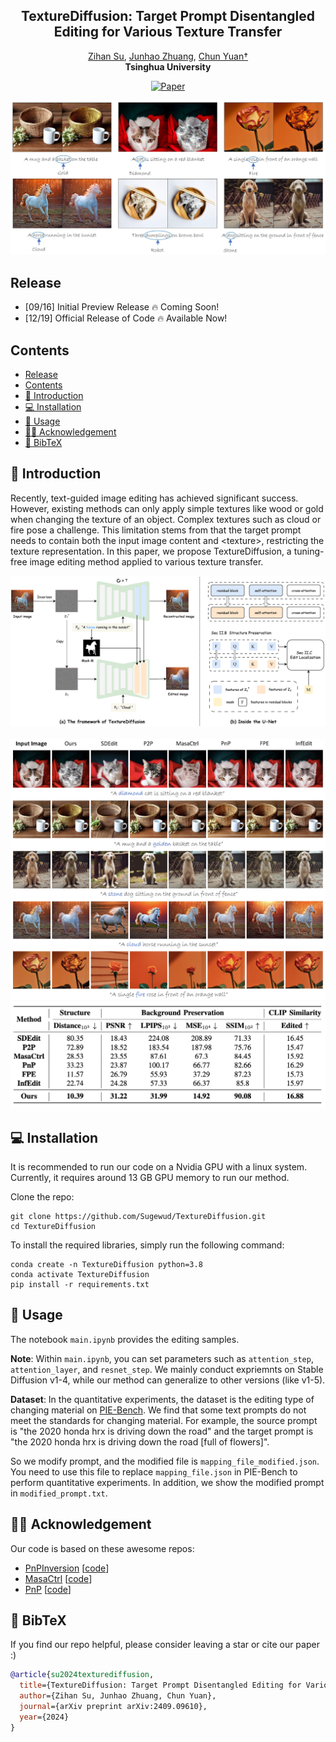 <p align="center">
  <h2 align="center"><strong>TextureDiffusion: Target Prompt Disentangled<br> Editing for Various Texture Transfer</strong></h2>

<p align="center">
    <a href="https://github.com/Sugewud">Zihan Su</a>,
    <a href="https://github.com/zhuang2002">Junhao Zhuang</a>,
    <a href="https://scholar.google.com.hk/citations?hl=zh-CN&user=fYdxi2sAAAAJ">Chun Yuan&#8224</a>
    <br>
    <b>Tsinghua University</b>
</p>

<div align="center">

[![Paper](https://img.shields.io/badge/arXiv-Paper-b31b1b?logo=arxiv&logoColor=b31b1b)](https://arxiv.org/abs/2409.09610)

</div>


<p align="center">
    <img src="images_github/teaser.png" alt="TexutreDiffusion" width="1000" height="auto">
</p>

## Release
- [09/16] Initial Preview Release 🔥 Coming Soon!
- [12/19] Official Release of Code 🔥 Available Now!

## Contents
- [Release](#release)
- [Contents](#contents)
- [🐶 Introduction](#-introduction)
- [💻 Installation](#-installation)
- [🚀 Usage](#-usage)
- [🙌🏻 Acknowledgement](#-acknowledgement)
- [📖 BibTeX](#-bibtex)

## 🐶 Introduction
Recently, text-guided image editing has achieved significant success. However, existing methods can only apply simple textures like wood or gold when changing the texture of an object. Complex textures such as cloud or fire pose a challenge. This limitation stems from that the target prompt needs to contain both the input image content and \<texture\>, restricting the texture representation. In this paper, we propose TextureDiffusion, a tuning-free image editing method applied to various texture transfer. 

![pipeline](images_github/pipeline.png)
<br><br> 
![qualitative_comparison](images_github/qualitative_comparison.png)
![quantitative_comparison.jpg](images_github/quantitative_comparison.png)

## 💻 Installation
It is recommended to run our code on a Nvidia GPU with a linux system. Currently, it requires around 13 GB GPU memory to run our method. 

Clone the repo:
```
git clone https://github.com/Sugewud/TextureDiffusion.git
cd TextureDiffusion
```

To install the required libraries, simply run the following command:
```
conda create -n TextureDiffusion python=3.8
conda activate TextureDiffusion
pip install -r requirements.txt
```


## 🚀 Usage

The notebook `main.ipynb` provides the editing samples.

**Note**: Within `main.ipynb`, you can set parameters such as `attention_step`, `attention_layer`, and `resnet_step`. We mainly conduct expriemnts on Stable Diffusion v1-4, while our method can generalize to other versions (like v1-5).

**Dataset**: In the quantitative experiments, the dataset is the editing type of changing material on [PIE-Bench](https://github.com/cure-lab/PnPInversion/tree/main). We find that some text prompts do not meet the standards for changing material. For example, the source prompt is "the 2020 honda hrx is driving down the road" and the target prompt is "the 2020 honda hrx is driving down the road [full of flowers]". 

So we modify prompt, and the modified file is `mapping_file_modified.json`. You need to use this file to replace `mapping_file.json` in PIE-Bench to perform quantitative experiments. In addition, we show the modified prompt in `modified_prompt.txt`.

## 🙌🏻 Acknowledgement
Our code is based on these awesome repos:
* [PnPInversion](https://arxiv.org/abs/2310.01506) [[code](https://github.com/cure-lab/PnPInversion/tree/main)]
* [MasaCtrl](https://arxiv.org/abs/2304.08465) [[code](https://github.com/TencentARC/MasaCtrl)]
* [PnP](https://arxiv.org/pdf/2211.12572) [[code](https://github.com/MichalGeyer/pnp-diffusers)]

## 📖 BibTeX
If you find our repo helpful, please consider leaving a star or cite our paper :)
```bibtex
@article{su2024texturediffusion,
  title={TextureDiffusion: Target Prompt Disentangled Editing for Various Texture Transfer},
  author={Zihan Su, Junhao Zhuang, Chun Yuan},
  journal={arXiv preprint arXiv:2409.09610},
  year={2024}
}
```
